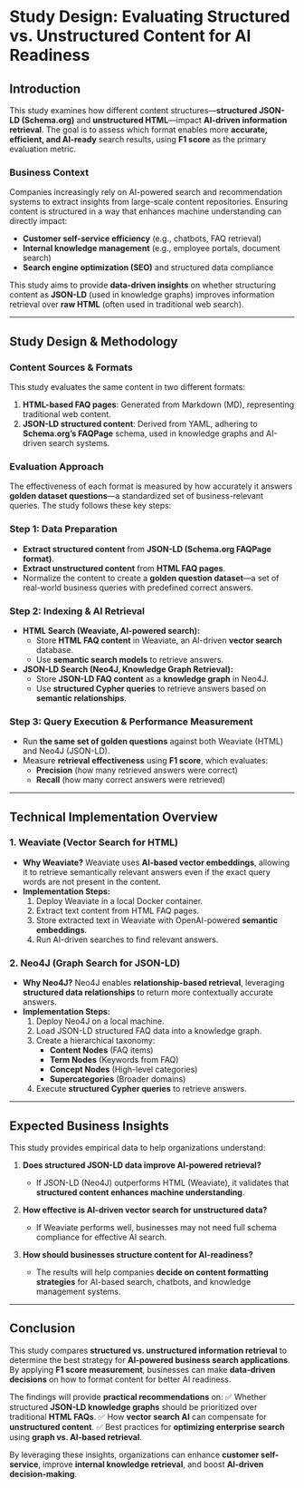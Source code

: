 # Study Design: Evaluating Structured vs. Unstructured Content for AI Readiness

## **Introduction**
This study examines how different content structures—**structured JSON-LD (Schema.org)** and **unstructured HTML**—impact **AI-driven information retrieval**. The goal is to assess which format enables more **accurate, efficient, and AI-ready** search results, using **F1 score** as the primary evaluation metric.

### **Business Context**
Companies increasingly rely on AI-powered search and recommendation systems to extract insights from large-scale content repositories. Ensuring content is structured in a way that enhances machine understanding can directly impact:
- **Customer self-service efficiency** (e.g., chatbots, FAQ retrieval)
- **Internal knowledge management** (e.g., employee portals, document search)
- **Search engine optimization (SEO)** and structured data compliance

This study aims to provide **data-driven insights** on whether structuring content as **JSON-LD** (used in knowledge graphs) improves information retrieval over **raw HTML** (often used in traditional web search).

---

## **Study Design & Methodology**

### **Content Sources & Formats**
This study evaluates the same content in two different formats:
1. **HTML-based FAQ pages**: Generated from Markdown (MD), representing traditional web content.
2. **JSON-LD structured content**: Derived from YAML, adhering to **Schema.org’s FAQPage** schema, used in knowledge graphs and AI-driven search systems.

### **Evaluation Approach**
The effectiveness of each format is measured by how accurately it answers **golden dataset questions**—a standardized set of business-relevant queries. The study follows these key steps:

### **Step 1: Data Preparation**
- **Extract structured content** from **JSON-LD (Schema.org FAQPage format)**.
- **Extract unstructured content** from **HTML FAQ pages**.
- Normalize the content to create a **golden question dataset**—a set of real-world business queries with predefined correct answers.

### **Step 2: Indexing & AI Retrieval**
- **HTML Search (Weaviate, AI-powered search):**
  - Store **HTML FAQ content** in Weaviate, an AI-driven **vector search** database.
  - Use **semantic search models** to retrieve answers.
- **JSON-LD Search (Neo4J, Knowledge Graph Retrieval):**
  - Store **JSON-LD FAQ content** as a **knowledge graph** in Neo4J.
  - Use **structured Cypher queries** to retrieve answers based on **semantic relationships**.

### **Step 3: Query Execution & Performance Measurement**
- Run **the same set of golden questions** against both Weaviate (HTML) and Neo4J (JSON-LD).
- Measure **retrieval effectiveness** using **F1 score**, which evaluates:
  - **Precision** (how many retrieved answers were correct)
  - **Recall** (how many correct answers were retrieved)

---

## **Technical Implementation Overview**
### **1. Weaviate (Vector Search for HTML)**
- **Why Weaviate?** Weaviate uses **AI-based vector embeddings**, allowing it to retrieve semantically relevant answers even if the exact query words are not present in the content.
- **Implementation Steps:**
  1. Deploy Weaviate in a local Docker container.
  2. Extract text content from HTML FAQ pages.
  3. Store extracted text in Weaviate with OpenAI-powered **semantic embeddings**.
  4. Run AI-driven searches to find relevant answers.

### **2. Neo4J (Graph Search for JSON-LD)**
- **Why Neo4J?** Neo4J enables **relationship-based retrieval**, leveraging **structured data relationships** to return more contextually accurate answers.
- **Implementation Steps:**
  1. Deploy Neo4J on a local machine.
  2. Load JSON-LD structured FAQ data into a knowledge graph.
  3. Create a hierarchical taxonomy:
     - **Content Nodes** (FAQ items)
     - **Term Nodes** (Keywords from FAQ)
     - **Concept Nodes** (High-level categories)
     - **Supercategories** (Broader domains)
  4. Execute **structured Cypher queries** to retrieve answers.

---

## **Expected Business Insights**
This study provides empirical data to help organizations understand:

1. **Does structured JSON-LD data improve AI-powered retrieval?**
   - If JSON-LD (Neo4J) outperforms HTML (Weaviate), it validates that **structured content enhances machine understanding**.
   
2. **How effective is AI-driven vector search for unstructured data?**
   - If Weaviate performs well, businesses may not need full schema compliance for effective AI search.
   
3. **How should businesses structure content for AI-readiness?**
   - The results will help companies **decide on content formatting strategies** for AI-based search, chatbots, and knowledge management systems.

---

## **Conclusion**
This study compares **structured vs. unstructured information retrieval** to determine the best strategy for **AI-powered business search applications**. By applying **F1 score measurement**, businesses can make **data-driven decisions** on how to format content for better AI readiness.

The findings will provide **practical recommendations** on:
✅ Whether structured **JSON-LD knowledge graphs** should be prioritized over traditional **HTML FAQs**.
✅ How **vector search AI** can compensate for **unstructured content**.
✅ Best practices for **optimizing enterprise search** using **graph vs. AI-based retrieval**.

By leveraging these insights, organizations can enhance **customer self-service**, improve **internal knowledge retrieval**, and boost **AI-driven decision-making**.


